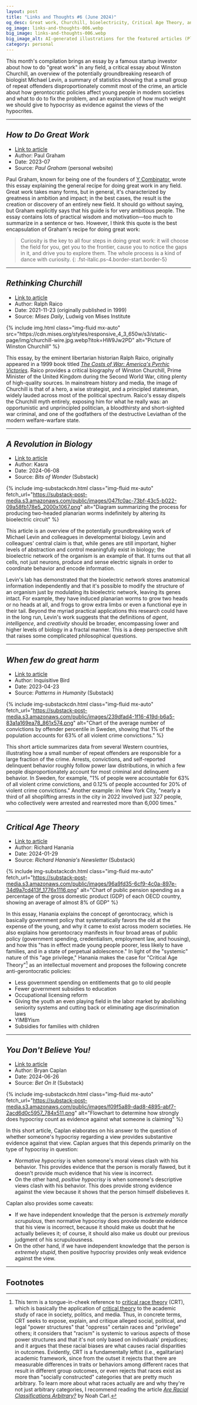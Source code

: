 ```yaml
---
layout: post
title: "Links and Thoughts #6 (June 2024)"
og_desc: Great work, Churchill, bioelectricity, Critical Age Theory, and normative versus positive hypocrisy.
og_image: links-and-thoughts-006.webp
big_image: links-and-thoughts-006.webp
big_image_alt: AI-generated illustrations for the featured articles (Playground v2.5).
category: personal
---
```


This month's compilation brings an essay by a famous startup investor about how to do "great work" in any field, a critical essay about Winston Churchill, an overview of the potentially groundbreaking research of biologist Michael Levin, a summary of statistics showing that a small group of repeat offenders disproportionately commit most of the crime, an article about how gerontocratic policies affect young people in modern societies and what to do to fix the problem, and an explanation of how much weight we should give to hypocrisy as evidence against the views of the hypocrites.

---

## _How to Do Great Work_

- [Link to article](https://www.paulgraham.com/greatwork.html)
- Author: Paul Graham
- Date: 2023-07
- Source: _Paul Graham_ (personal website)

Paul Graham, known for being one of the founders of [Y Combinator](https://en.wikipedia.org/w/index.php?title=Y_Combinator&oldid=1225221718), wrote this essay explaining the general recipe for doing great work in any field. Great work takes many forms, but in general, it's characterized by greatness in ambition and impact; in the best cases, the result is the creation or discovery of an entirely new field. It should go without saying, but Graham explicitly says that his guide is for very ambitious people. The essay contains lots of practical wisdom and motivation&mdash;too much to summarize in a sentence or two. However, I think this quote is the best encapsulation of Graham's recipe for doing great work:

> Curiosity is the key to all four steps in doing great work: it will choose the field for you, get you to the frontier, cause you to notice the gaps in it, and drive you to explore them. The whole process is a kind of dance with curiosity.
{: .fst-italic.ps-4.border-start.border-5}

---

## _Rethinking Churchill_

- [Link to article](https://mises.org/mises-daily/rethinking-churchill)
- Author: Ralph Raico
- Date: 2021-11-23 (originally published in 1999)
- Source: _Mises Daily_, Ludwig von Mises Institute

<div class="row mb-2">
  <div class="col-12 col-sm-10 col-md-8 mx-auto">
    {% include img.html class="img-fluid mx-auto" src="https://cdn.mises.org/styles/responsive_4_3_650w/s3/static-page/img/churchill-wire.jpg.webp?itok=HW9Jw2PD" alt="Picture of Winston Churchill" %}
  </div>
</div>

This essay, by the eminent libertarian historian Ralph Raico, originally appeared in a 1999 book titled [_The Costs of War: America's Pyrrhic Victories_](https://store.mises.org/Costs-of-War-P80.aspx). Raico provides a critical biography of Winston Churchill, Prime Minister of the United Kingdom during the Second World War, citing plenty of high-quality sources. In mainstream history and media, the image of Churchill is that of a hero, a wise strategist, and a principled statesman, widely lauded across most of the political spectrum. Raico's essay dispels the Churchill myth entirely, exposing him for what he really was: an opportunistic and unprincipled politician, a bloodthirsty and short-sighted war criminal, and one of the godfathers of the destructive Leviathan of the modern welfare-warfare state.

---

## _A Revolution in Biology_

- [Link to article](https://www.bitsofwonder.co/p/a-revolution-in-biology)
- Author: Kasra
- Date: 2024-06-08
- Source: _Bits of Wonder_ (Substack)

{% include img-substackcdn.html class="img-fluid mx-auto" fetch_url="https://substack-post-media.s3.amazonaws.com/public/images/047fc0ac-73bf-43c5-b022-09a58fb178e5_2000x1067.png" alt="Diagram summarizing the process for producing two-headed planarian worms indefinitely by altering its bioelectric circuit" %}

This article is an overview of the potentially groundbreaking work of Michael Levin and colleagues in developmental biology. Levin and colleagues' central claim is that, while genes are still important, higher levels of abstraction and control meaningfully exist in biology; the bioelectric network of the organism is an example of that. It turns out that all cells, not just neurons, produce and sense electric signals in order to coordinate behavior and encode information.

Levin's lab has demonstrated that the bioelectric network stores anatomical information independently and that it's possible to modify the structure of an organism just by modulating its bioelectric network, leaving its genes intact. For example, they have induced planarian worms to grow two heads or no heads at all, and frogs to grow extra limbs or even a functional eye in their tail. Beyond the myriad practical applications this research could have in the long run, Levin's work suggests that the definitions of _agent_, _intelligence_, and _creativity_ should be broader, encompassing lower and higher levels of biology in a fractal manner. This is a deep perspective shift that raises some complicated philosophical questions.

---

## _When few do great harm_

- [Link to article](https://inquisitivebird.substack.com/p/when-few-do-great-harm)
- Author: Inquisitive Bird
- Date: 2023-04-23
- Source: _Patterns in Humanity_ (Substack)

{% include img-substackcdn.html class="img-fluid mx-auto" fetch_url="https://substack-post-media.s3.amazonaws.com/public/images/239dfad4-1f16-419d-b6a5-83a1a169ea78_861x574.png" alt="Chart of the average number of convictions by offender percentile in Sweden, showing that 1% of the population accounts for 63% of all violent crime convictions." %}

This short article summarizes data from several Western countries, illustrating how a small number of repeat offenders are responsible for a large fraction of the crime. Arrests, convictions, and self-reported delinquent behavior roughly follow power law distributions, in which a few people disproportionately account for most criminal and delinquent behavior. In Sweden, for example, "1% of people were accountable for 63% of all violent crime convictions, and 0.12% of people accounted for 20% of violent crime convictions." Another example: in New York City, "nearly a third of all shoplifting arrests in the city in 2022 involved just 327 people, who collectively were arrested and rearrested more than 6,000 times."

---

## _Critical Age Theory_

- [Link to article](https://www.richardhanania.com/p/critical-age-theory)
- Author: Richard Hanania
- Date: 2024-01-29
- Source: _Richard Hanania's Newsletter_ (Substack)

{% include img-substackcdn.html class="img-fluid mx-auto" fetch_url="https://substack-post-media.s3.amazonaws.com/public/images/96a9fd35-6cf9-4c0a-897e-34d9a7cd413f_1776x1116.png" alt="Chart of public pension spending as a percentage of the gross domestic product (GDP) of each OECD country, showing an average of almost 8% of GDP" %}

In this essay, Hanania explains the concept of gerontocracy, which is basically government policy that systematically favors the old at the expense of the young, and why it came to exist across modern societies. He also explains how gerontocracy manifests in four broad areas of public policy (government spending, credentialism, employment law, and housing), and how this "has in effect made young people poorer, less likely to have families, and in a state of perpetual adolescence." In light of the "systemic" nature of this "age privilege," Hanania makes the case for "Critical Age Theory"[^fn-1] as an intellectual movement and proposes the following concrete anti-gerontocratic policies:

- Less government spending on entitlements that go to old people
- Fewer government subsidies to education
- Occupational licensing reform
- Giving the youth an even playing field in the labor market by abolishing seniority systems and cutting back or eliminating age discrimination laws
- YIMBYism
- Subsidies for families with children

---

## _You Don't Believe You!_

- [Link to article](https://www.betonit.ai/p/you-dont-believe-you)
- Author: Bryan Caplan
- Date: 2024-06-26
- Source: _Bet On It_ (Substack)

{% include img-substackcdn.html class="img-fluid mx-auto" fetch_url="https://substack-post-media.s3.amazonaws.com/public/images/f09f5a89-dad8-4895-abf7-2acd6d0c5957_784x511.png" alt="Flowchart to determine how strongly does hypocrisy count as evidence against what someone is claiming" %}

In this short article, Caplan elaborates on his answer to the question of whether someone's hypocrisy regarding a view provides substantive evidence against that view. Caplan argues that this depends primarily on the type of hypocrisy in question:

- _Normative hypocrisy_ is when someone's moral views clash with his behavior. This provides evidence that the person is morally flawed, but it doesn't provide much evidence that his view is incorrect.
- On the other hand, _positive hypocrisy_ is when someone's descriptive views clash with his behavior. This does provide strong evidence against the view because it shows that the person himself disbelieves it.

Caplan also provides some caveats:

- If we have independent knowledge that the person is _extremely morally scrupulous_, then normative hypocrisy does provide moderate evidence that his view is incorrect, because it should make us doubt that he actually believes it; of course, it should also make us doubt our previous judgment of his scrupulousness.
- On the other hand, if we have independent knowledge that the person is _extremely stupid_, then positive hypocrisy provides only weak evidence against the view.

---

## Footnotes

[^fn-1]: This term is a tongue-in-cheek reference to [critical race theory](https://en.wikipedia.org/wiki/Critical_race_theory) (CRT), which is basically the application of [critical theory](https://en.wikipedia.org/w/index.php?title=Critical_theory&oldid=1230630780) to the academic study of race in society, politics, and media. Thus, in concrete terms, CRT seeks to expose, explain, and critique alleged social, political, and legal "power structures" that "oppress" certain races and "privilege" others; it considers that "racism" is systemic to various aspects of those power structures and that it's not only based on individuals' prejudices; and it argues that these racial biases are what causes racial disparities in outcomes. Evidently, CRT is a fundamentally leftist (i.e., egalitarian) academic framework, since from the outset it rejects that there are measurable differences in traits or behaviors among different races that result in different group outcomes, or even rejects that races exist as more than "socially constructed" categories that are pretty much arbitrary. To learn more about what races actually are and why they're not just arbitrary categories, I recommend reading the article [_Are Racial Classifications Arbitrary?_](https://noahcarl.medium.com/are-racial-classifications-arbitrary-ac53cb43de90) by Noah Carl.
